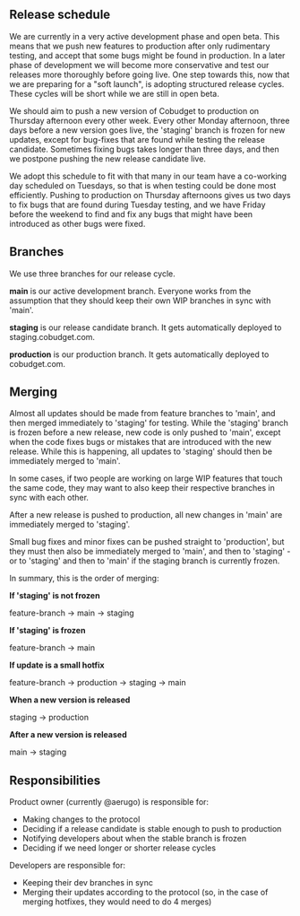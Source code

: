 ## Release schedule
We are currently in a very active development phase and open beta. This means that we push new features to production after only rudimentary testing, and accept that some bugs might be found in production. In a later phase of development we will become more conservative and test our releases more thoroughly before going live. One step towards this, now that we are preparing for a "soft launch", is adopting structured release cycles. These cycles will be short while we are still in open beta.

We should aim to push a new version of Cobudget to production on Thursday afternoon every other week.
Every other Monday afternoon, three days before a new version goes live, the 'staging' branch is frozen for new updates, except for bug-fixes that are found while testing the release candidate. Sometimes fixing bugs takes longer than three days, and then we postpone pushing the new release candidate live.

We adopt this schedule to fit with that many in our team have a co-working day scheduled on Tuesdays, so that is when testing could be done most efficiently. Pushing to production on Thursday afternoons gives us two days to fix bugs that are found during Tuesday testing, and we have Friday before the weekend to find and fix any bugs that might have been introduced as other bugs were fixed.

## Branches
We use three branches for our release cycle.

**main** is our active development branch. Everyone works from the assumption that they should keep their own WIP branches in sync with 'main'.

**staging** is our release candidate branch. It gets automatically deployed to staging.cobudget.com.

**production** is our production branch. It gets automatically deployed to cobudget.com.

## Merging
Almost all updates should be made from feature branches to 'main', and then merged immediately to 'staging' for testing.
While the 'staging' branch is frozen before a new release, new code is only pushed to 'main', except when the code fixes bugs or mistakes that are introduced with the new release. While this is happening, all updates to 'staging' should then be immediately merged to 'main'.

In some cases, if two people are working on large WIP features that touch the same code, they may want to also keep their respective branches in sync with each other.

After a new release is pushed to production, all new changes in 'main' are immediately merged to 'staging'.

Small bug fixes and minor fixes can be pushed straight to 'production', but they must then also be immediately merged to 'main', and then to 'staging' - or to 'staging' and then to 'main' if the staging branch is currently frozen.

In summary, this is the order of merging:

**If 'staging' is not frozen**

feature-branch -> main -> staging

**If 'staging' is frozen**

feature-branch -> main

**If update is a small hotfix**

feature-branch -> production -> staging -> main

**When a new version is released**

staging -> production

**After a new version is released**

main -> staging

## Responsibilities
Product owner (currently @aerugo) is responsible for:

- Making changes to the protocol
- Deciding if a release candidate is stable enough to push to production
- Notifying developers about when the stable branch is frozen
- Deciding if we need longer or shorter release cycles

Developers are responsible for:

- Keeping their dev branches in sync
- Merging their updates according to the protocol (so, in the case of merging hotfixes, they would need to do 4 merges)
